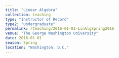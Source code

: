 ```yaml
---
title: "Linear Algebra"
collection: teaching
type: "Instructor of Record"
type2: "Undergraduate"
permalink: /teaching/2016-01-01-LinAlgSpring2016
venue: "The George Washington University"
date: 2016-01-01
season: Spring
location: "Washington, D.C."
---
```


